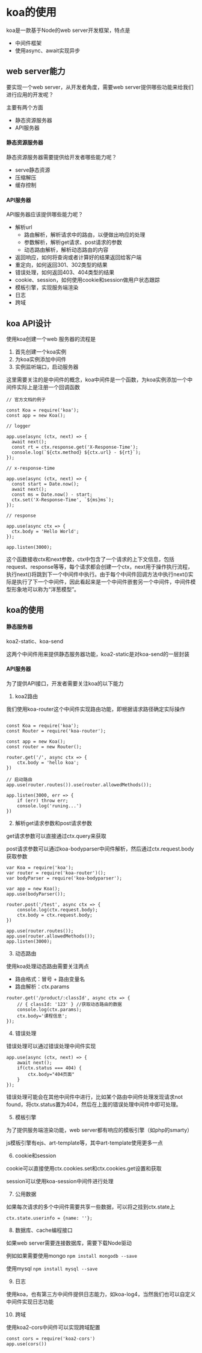 # koa的使用

koa是一款基于Node的web server开发框架，特点是

- 中间件框架
- 使用async、await实现异步

## web server能力

要实现一个web server，从开发者角度，需要web server提供哪些功能来给我们进行应用的开发呢？

主要有两个方面

- 静态资源服务器
- API服务器

#### 静态资源服务器

静态资源服务器需要提供给开发者哪些能力呢？

- serve静态资源
- 压缩解压
- 缓存控制

#### API服务器

API服务器应该提供哪些能力呢？

- 解析url
	- 路由解析，解析请求中的路由，以便做出响应的处理
	- 参数解析，解析get请求、post请求的参数
	- 动态路由解析，解析动态路由的内容
- 返回响应，如何将查询或者计算好的结果返回给客户端
- 重定向，如何返回301、302类型的结果
- 错误处理，如何返回403、404类型的结果
- cookie、session，如何使用cookie和session做用户状态跟踪
- 模板引擎，实现服务端渲染
- 日志
- 跨域

## koa API设计

使用koa创建一个web 服务器的流程是

1. 首先创建一个koa实例
2. 为koa实例添加中间件
3. 实例监听端口，启动服务器

这里需要关注的是中间件的概念，koa中间件是一个函数，为koa实例添加一个中间件实际上是注册一个回调函数

```
// 官方文档的例子

const Koa = require('koa');
const app = new Koa();

// logger

app.use(async (ctx, next) => {
  await next();
  const rt = ctx.response.get('X-Response-Time');
  console.log(`${ctx.method} ${ctx.url} - ${rt}`);
});

// x-response-time

app.use(async (ctx, next) => {
  const start = Date.now();
  await next();
  const ms = Date.now() - start;
  ctx.set('X-Response-Time', `${ms}ms`);
});

// response

app.use(async ctx => {
  ctx.body = 'Hello World';
});

app.listen(3000);
```

这个函数接收ctx和next参数，ctx中包含了一个请求的上下文信息，包括request、response等等，每个请求都会创建一个ctx，next用于操作执行流程，执行next()将跳到下一个中间件中执行。由于每个中间件回调方法中执行next()实际是执行了下一个中间件，因此看起来是一个中间件嵌套另一个中间件，中间件模型形象地可以称为“洋葱模型”。

## koa的使用


#### 静态服务器

koa2-static、koa-send

这两个中间件用来提供静态服务器功能，koa2-static是对koa-send的一层封装

#### API服务器

为了提供API接口，开发者需要关注koa的以下能力

1. koa2路由

我们使用koa-router这个中间件实现路由功能，即根据请求路径确定实际操作

```

const Koa = require('koa');
const Router = require('koa-router');

const app = new Koa();
const router = new Router();

router.get('/', async ctx => {
    ctx.body = 'hello koa';
})

// 启动路由
app.use(router.routes()).use(router.allowedMethods());

app.listen(3000, err => {
    if (err) throw err;
    console.log('runing...')
})

```

2. 解析get请求参数和post请求参数

get请求参数可以直接通过ctx.query来获取

post请求参数可以通过koa-bodyparser中间件解析，然后通过ctx.request.body获取参数

```
var Koa = require('koa');
var router = require('koa-router')();
var bodyParser = require('koa-bodyparser');

var app = new Koa();
app.use(bodyParser());

router.post('/test', async ctx => {
    console.log(ctx.request.body);
    ctx.body = ctx.request.body;
})

app.use(router.routes());
app.use(router.allowedMethods());
app.listen(3000);
```

3. 动态路由

使用koa处理动态路由需要关注两点

- 路由格式：冒号 + 路由变量名
- 路由解析：ctx.params

```
router.get('/product/:classId', async ctx => {
	// { classId: '123' } //获取动态路由的数据
	console.log(ctx.params);
	ctx.body='课程信息';
});
```

4. 错误处理

错误处理可以通过错误处理中间件实现

```
app.use(async (ctx, next) => {
    await next();
    if(ctx.status === 404) {
        ctx.body="404页面"
    }
});
```

错误处理可能会在其他中间件中进行，比如某个路由中间件处理发现请求not found，将ctx.status置为404，然后在上面的错误处理中间件中即可处理。

5. 模板引擎

为了提供服务端渲染功能，web server都有响应的模板引擎（如php的smarty）

js模板引擎有ejs、art-template等，其中art-template使用更多一点

6. cookie和session

cookie可以直接使用ctx.cookies.set和ctx.cookies.get设置和获取

session可以使用koa-session中间件进行处理

7. 公用数据

如果每次请求的多个中间件需要共享一些数据，可以将之挂到ctx.state上

```ctx.state.userinfo = {name: ''};```

8. 数据库、cache编程接口

如果web server需要连接数据库，需要下载Node驱动

例如如果需要使用mongo ```npm install mongodb --save```

使用mysql ```npm install mysql --save```

9. 日志

使用koa，也有第三方中间件提供日志能力，如koa-log4，当然我们也可以自定义中间件实现日志功能

10. 跨域

使用koa2-cors中间件可以实现跨域配置

```
const cors = require('koa2-cors')
app.use(cors())
```


